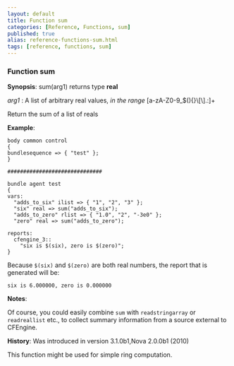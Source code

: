 ```yaml
---
layout: default
title: Function sum
categories: [Reference, Functions, sum]
published: true
alias: reference-functions-sum.html
tags: [reference, functions, sum]
---
```


### Function sum

**Synopsis**: sum(arg1) returns type **real**

  
 *arg1* : A list of arbitrary real values, *in the range*
[a-zA-Z0-9\_\$(){}\\[\\].:]+   

Return the sum of a list of reals

**Example**:  
   

```cf3
body common control
{
bundlesequence => { "test" };
}

##############################

bundle agent test
{
vars:
  "adds_to_six" ilist => { "1", "2", "3" };
  "six" real => sum("adds_to_six");
  "adds_to_zero" rlist => { "1.0", "2", "-3e0" };
  "zero" real => sum("adds_to_zero");

reports:
  cfengine_3::
    "six is $(six), zero is $(zero)";
}
```

Because `$(six)` and `$(zero)` are both real numbers, the report that is
generated will be:

```cf3
six is 6.000000, zero is 0.000000
```

**Notes**:  
   
 Of course, you could easily combine `sum` with `readstringarray` or
`readreallist` etc., to collect summary information from a source
external to CFEngine.

**History**: Was introduced in version 3.1.0b1,Nova 2.0.0b1 (2010)

This function might be used for simple ring computation.
